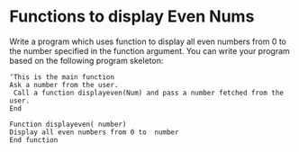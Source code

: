 Functions to display Even Nums
==============================

Write a program which uses function to display all even numbers from 0 to the number specified in the function argument.
You can write your program based on the following program skeleton:

	‘This is the main function
	Ask a number from the user.
	 Call a function displayeven(Num) and pass a number fetched from the user. 
	End
 	
	Function displayeven( number)
	Display all even numbers from 0 to  number
	End function